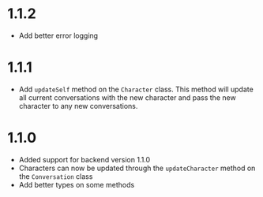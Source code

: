 # 1.1.2

- Add better error logging

# 1.1.1

- Add `updateSelf` method on the `Character` class. This method will update all current conversations with the new character and pass the new character to any new conversations.

# 1.1.0

- Added support for backend version 1.1.0
- Characters can now be updated through the `updateCharacter` method on the `Conversation` class
- Add better types on some methods
